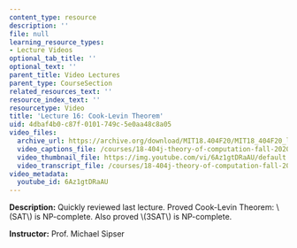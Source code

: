 ```yaml
---
content_type: resource
description: ''
file: null
learning_resource_types:
- Lecture Videos
optional_tab_title: ''
optional_text: ''
parent_title: Video Lectures
parent_type: CourseSection
related_resources_text: ''
resource_index_text: ''
resourcetype: Video
title: 'Lecture 16: Cook-Levin Theorem'
uid: 4dbaf4b0-c87f-0101-749c-5e0aa48c8a05
video_files:
  archive_url: https://archive.org/download/MIT18.404F20/MIT18_404F20_lec16_300k.mp4
  video_captions_file: /courses/18-404j-theory-of-computation-fall-2020/f3a77eca24c656f0b8ae701758dc3de5_6Az1gtDRaAU.vtt
  video_thumbnail_file: https://img.youtube.com/vi/6Az1gtDRaAU/default.jpg
  video_transcript_file: /courses/18-404j-theory-of-computation-fall-2020/3a8e803c31ff396ad5338677489dc7ea_6Az1gtDRaAU.pdf
video_metadata:
  youtube_id: 6Az1gtDRaAU
---
```


**Description:** Quickly reviewed last lecture. Proved Cook-Levin Theorem: \\(SAT\\) is NP-complete. Also proved \\(3SAT\\) is NP-complete.

**Instructor:** Prof. Michael Sipser